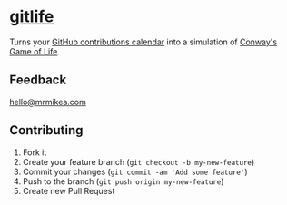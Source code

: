 # [gitlife](http://gitlife.mrmikea.com)

Turns your [GitHub contributions
calendar](https://github.com/blog/1360-introducing-contributions) into a
simulation of [Conway's Game of
Life](http://en.wikipedia.org/wiki/Conway's_Game_of_Life).

## Feedback

<hello@mrmikea.com>

## Contributing

1. Fork it
2. Create your feature branch (`git checkout -b my-new-feature`)
3. Commit your changes (`git commit -am 'Add some feature'`)
4. Push to the branch (`git push origin my-new-feature`)
5. Create new Pull Request
